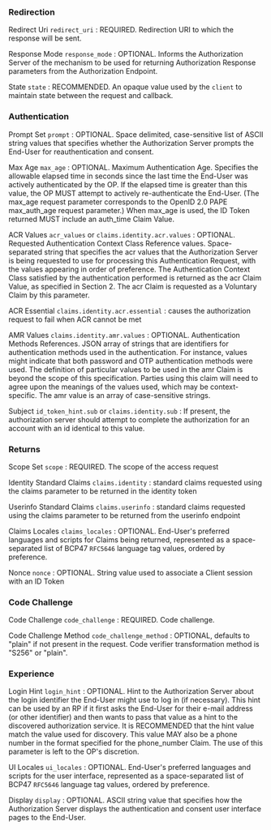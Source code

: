 ### Redirection

Redirect Uri `redirect_uri`
: REQUIRED. Redirection URI to which the response will be sent.

Response Mode `response_mode`
: OPTIONAL. Informs the Authorization Server of the mechanism to be used for returning Authorization Response
parameters from the Authorization Endpoint.

State `state`
: RECOMMENDED. An opaque value used by the `client` to maintain
state between the request and callback.

### Authentication

Prompt Set `prompt`
: OPTIONAL. Space delimited, case-sensitive list of ASCII string values that specifies whether the
Authorization Server prompts the End-User for reauthentication and consent.

Max Age `max_age`
: OPTIONAL. Maximum Authentication Age. Specifies the allowable elapsed time in seconds since the last time the
End-User was actively authenticated by the OP.
If the elapsed time is greater than this value, the OP MUST attempt to actively re-authenticate the End-User.
(The max_age request parameter corresponds to the OpenID 2.0 PAPE max_auth_age request parameter.)
When max_age is used, the ID Token returned MUST include an auth_time Claim Value.

ACR Values `acr_values` or `claims.identity.acr.values`
: OPTIONAL. Requested Authentication Context Class Reference values. Space-separated string that specifies the
acr values that the Authorization Server is being requested to use for processing this Authentication Request,
with the values appearing in order of preference.
The Authentication Context Class satisfied by the authentication performed is returned as the acr Claim Value,
as specified in Section 2. The acr Claim is requested as a Voluntary Claim by this parameter.

ACR Essential `claims.identity.acr.essential`
: causes the authorization request to fail when ACR cannot be met

AMR Values `claims.identity.amr.values`
: OPTIONAL. Authentication Methods References.
JSON array of strings that are identifiers for authentication methods used in the authentication.
For instance, values might indicate that both password and OTP authentication methods were used.
The definition of particular values to be used in the amr Claim is beyond the scope of this specification.
Parties using this claim will need to agree upon the meanings of the values used, which may be context-specific.
The amr value is an array of case-sensitive strings.

Subject `id_token_hint.sub` or `claims.identity.sub`
: If present, the authorization server should attempt to complete the authorization for an account
with an id identical to this value.

### Returns

Scope Set `scope`
: REQUIRED. The scope of the access request

Identity Standard Claims `claims.identity`
: standard claims requested using the claims parameter to be returned in the identity token

Userinfo Standard Claims `claims.userinfo`
: standard claims requested using the claims parameter to be returned from the userinfo endpoint

Claims Locales `claims_locales`
: OPTIONAL. End-User's preferred languages and scripts for Claims being returned, represented as a
space-separated list of BCP47 `RFC5646` language tag values, ordered by preference.

Nonce `nonce`
: OPTIONAL. String value used to associate a Client session with an ID Token

### Code Challenge

Code Challenge `code_challenge`
: REQUIRED. Code challenge.

Code Challenge Method `code_challenge_method`
: OPTIONAL, defaults to "plain" if not present in the request.
Code verifier transformation method is "S256" or "plain".

### Experience

Login Hint `login_hint`
: OPTIONAL. Hint to the Authorization Server about the login identifier the End-User might use to log in (if
necessary). This hint can be used by an RP if it first asks the End-User for their e-mail address (or other
identifier) and then wants to pass that value as a hint to the discovered authorization service.
It is RECOMMENDED that the hint value match the value used for discovery.
This value MAY also be a phone number in the format specified for the phone_number Claim.
The use of this parameter is left to the OP's discretion.

UI Locales `ui_locales`
: OPTIONAL. End-User's preferred languages and scripts for the user interface, represented as a space-separated
list of BCP47 `RFC5646` language tag values, ordered by preference.

Display `display`
: OPTIONAL. ASCII string value that specifies how the Authorization Server displays the authentication and
consent user interface pages to the End-User.
